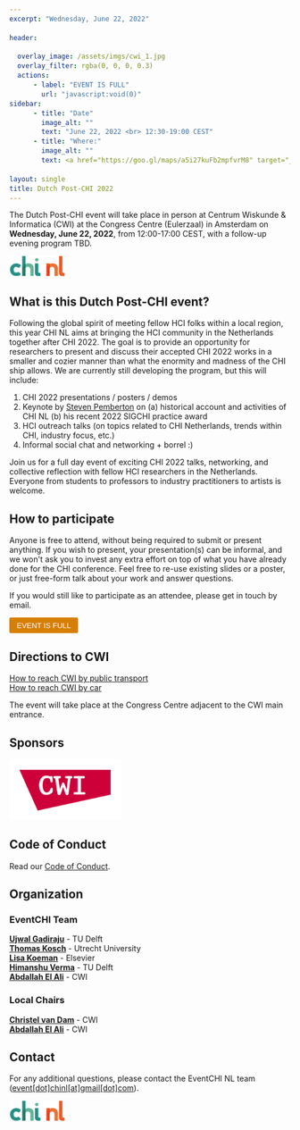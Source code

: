 ```yaml
---
excerpt: "Wednesday, June 22, 2022"

header:

  overlay_image: /assets/imgs/cwi_1.jpg
  overlay_filter: rgba(0, 0, 0, 0.3)
  actions:
      - label: "EVENT IS FULL"
        url: "javascript:void(0)"
sidebar:
      - title: "Date"
        image_alt: ""
        text: "June 22, 2022 <br> 12:30-19:00 CEST"
      - title: "Where:"
        image_alt: ""
        text: <a href="https://goo.gl/maps/a5i27kuFb2mpfvrM8" target="_blank">CWI (Congress Centre)<br/> Science Park 123 <br/> 1098 XG, Amsterdam </a>

layout: single
title: Dutch Post-CHI 2022
---
```


The Dutch Post-CHI event will take place in person at Centrum Wiskunde & Informatica (CWI) at the Congress Centre (Eulerzaal) in Amsterdam on **Wednesday, June 22, 2022**, from 12:00-17:00 CEST, with a follow-up evening program TBD.

<a href="https://www.chinederland.nl/"><img src="./assets/imgs/chi_nl_logo2.png" width="100"></a>

## What is this Dutch Post-CHI event?

Following the global spirit of meeting fellow HCI folks within a local region, this year CHI NL aims at bringing the HCI community in the Netherlands together after CHI 2022. The goal is to provide an opportunity for researchers to present and discuss their accepted CHI 2022 works in a smaller and cozier manner than what the enormity and madness of the CHI ship allows. We are currently still developing the program, but this will include:

1. CHI 2022 presentations / posters / demos
2. Keynote by <a href="http://pembo.xs4all.nl/">Steven Pemberton</a> on (a) historical account and activities of CHI NL (b) his recent 2022 SIGCHI practice award
3. HCI outreach talks (on topics related to CHI Netherlands, trends within CHI, industry focus, etc.)
4. Informal social chat and networking + borrel :)

Join us for a full day event of exciting CHI 2022 talks, networking, and collective reflection with fellow HCI researchers in the Netherlands. Everyone from students to professors to industry practitioners to artists is welcome.


## How to participate

Anyone is free to attend, without being required to submit or present anything. If you wish to present, your presentation(s) can be informal, and we won't ask you to invest any extra effort on top of what you have already done for the CHI conference. Feel free to re-use existing slides or a poster, or just free-form talk about your work and answer questions.


If you would still like to participate as an attendee, please get in touch by email.
 <!-- presenter (CHI work: paper, LBW, demo, case study; HCI Outreach) or attendee, please fill the form to register by clicking the link below. -->

<!-- Please register to help us organize an exciting (and fun) post-chi event! -->

<!-- [EVENT IS FULL](https://forms.gle/4muCZxcwHSfi37Cq7){: .btn .disabled .btn--warning}{:target="\_blank"} -->
<button style="background:#d67f05;color:white;border-radius: 3px;border: none;padding: 0.5em 1em;" type="button" disabled>EVENT IS FULL</button>

## Directions to CWI

<a href="https://www.cwi.nl/about/contact/how-reach-cwi-public-transport" target="\_blank" >How to reach CWI by public transport </a> <br/>
<a href="https://www.cwi.nl/about/contact/how-reach-cwi-car/default-page" target="\_blank" >How to reach CWI by car</a>

The event will take place at the Congress Centre adjacent to the CWI main entrance.

## Sponsors

<a href="https://www.cwi.nl/"><img src="./assets/imgs/cwi-logo.png" width="200"></a>

## Code of Conduct

Read our <a href="https://chinederland.nl/chi-nl-code-of-conduct" target="\_blank">Code of Conduct</a>.

## Organization

### EventCHI Team
**<a href="http://ujwalgadiraju.com/" target="\_blank">Ujwal Gadiraju</a>** - TU Delft <br>
**<a href="https://thomaskosch.com/" target="\_blank">Thomas Kosch</a>** - Utrecht University <br>
**<a href="https://lisakoeman.nl/" target="\_blank">Lisa Koeman</a>** - Elsevier <br>
**<a href="https://vermahimanshu.com/" target="\_blank">Himanshu Verma</a>** - TU Delft <br>
**<a href="https://abdoelali.com/" target="\_blank">Abdallah El Ali</a>** - CWI

### Local Chairs

**<a href="https://www.linkedin.com/in/christelvandam/" target="\_blank">Christel van Dam</a>** - CWI <br>
**<a href="https://abdoelali.com/" target="\_blank">Abdallah El Ali</a>** - CWI

## Contact

For any additional questions, please contact the EventCHI NL team ([event[dot]chinl[at]gmail[dot]com](mailto:event.chinl@gmail.com)).

<a href="https://www.chinederland.nl/"><img src="./assets/imgs/chi_nl_logo2.png" width="100"></a>
